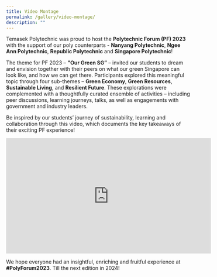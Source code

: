 ```yaml
---
title: Video Montage
permalink: /gallery/video-montage/
description: ""
---
```

Temasek Polytechnic was proud to host the **Polytechnic Forum (PF) 2023** with the support of our poly counterparts - **Nanyang Polytechnic**, **Ngee Ann Polytechnic**, **Republic Polytechnic** and **Singapore Polytechnic**!&nbsp;

The theme for PF 2023 – **"Our Green SG”** – invited our students to dream and envision together with their peers on what our green Singapore can look like, and how we can get there. Participants explored this meaningful topic through four sub-themes – **Green Economy**, **Green Resources**, **Sustainable Living**, and **Resilient Future**. These explorations&nbsp;were complemented with a thoughtfully curated ensemble of activities – including peer discussions, learning journeys, talks, as well as engagements with government and industry leaders.

Be inspired by our students’ journey of sustainability, learning and collaboration through this video, which documents the key takeaways of their exciting PF experience!

<iframe allowfullscreen="" allow="accelerometer; autoplay; clipboard-write; encrypted-media; gyroscope; picture-in-picture; web-share" frameborder="0" title="YouTube video player" src="https://www.youtube.com/embed/qsBq_quViSE?si=gBxcZ1woIe6Dxg8E" height="315" width="560"></iframe>

We hope everyone had an insightful, enriching and fruitful experience at **#PolyForum2023**. Till the next edition in 2024!